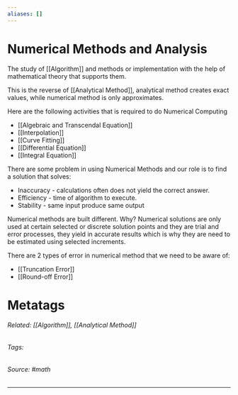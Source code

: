 ```yaml
---
aliases: []
---
```

# Numerical Methods and Analysis
The study of [[Algorithm]] and methods  or implementation with the help of mathematical theory that supports them.

This is the reverse of [[Analytical Method]], analytical method creates exact values, while numerical method is only approximates.

Here are the following activities that is required to do Numerical Computing
- [[Algebraic and Transcendal Equation]]
- [[Interpolation]]
- [[Curve Fitting]]
- [[Differential Equation]]
- [[Integral Equation]]

There are some problem in using Numerical Methods and our role is to find a solution that solves:
- Inaccuracy - calculations often does not yield the correct answer.
- Efficiency - time of algorithm to execute.
- Stability - same input produce same output

Numerical methods are built different. Why? Numerical solutions are only used at certain selected or discrete solution points and they are trial and error processes, they yield in accurate results which is why they are need to be estimated using selected increments. 

There are 2 types of error in numerical method that we need to be aware of:
- [[Truncation Error]]
- [[Round-off Error]]


# Metatags
###### Related: [[Algorithm]],  [[Analytical Method]]
###### Tags:  
###### Source: #math 

---